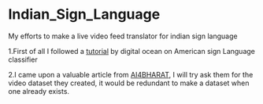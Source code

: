 # Indian_Sign_Language
My efforts to make a live video feed translator for indian sign language 


1.First of all I followed a [tutorial](https://www.digitalocean.com/community/tutorials/how-to-build-a-neural-network-to-translate-sign-language-into-english) by digital ocean on American sign Language classifier

2.I came upon a valuable article from [AI4BHARAT](https://ai4bharat.org/articles/sign-language), I will try ask them for the video dataset they created, it would be redundant to make a dataset when one already exists.
